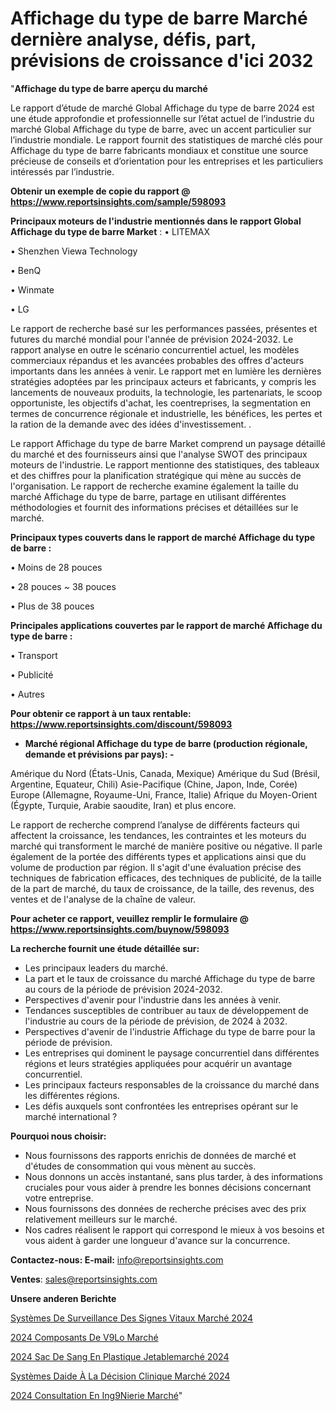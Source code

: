 # Affichage du type de barre Marché dernière analyse, défis, part, prévisions de croissance d'ici 2032

"<strong>Affichage du type de barre aperçu du marché</strong>

Le rapport d’étude de marché Global Affichage du type de barre 2024 est une étude approfondie et professionnelle sur l’état actuel de l’industrie du marché Global Affichage du type de barre, avec un accent particulier sur l’industrie mondiale. Le rapport fournit des statistiques de marché clés pour Affichage du type de barre fabricants mondiaux et constitue une source précieuse de conseils et d’orientation pour les entreprises et les particuliers intéressés par l’industrie.

<strong>Obtenir un exemple de copie du rapport @ <a href=https://www.reportsinsights.com/sample/598093>https://www.reportsinsights.com/sample/598093</a></strong>

<strong>Principaux moteurs de l'industrie mentionnés dans le rapport Global Affichage du type de barre Market</strong> :
• LITEMAX

• Shenzhen Viewa Technology

• BenQ

• Winmate

• LG

Le rapport de recherche basé sur les performances passées, présentes et futures du marché mondial pour l'année de prévision 2024-2032. Le rapport analyse en outre le scénario concurrentiel actuel, les modèles commerciaux répandus et les avancées probables des offres d'acteurs importants dans les années à venir. Le rapport met en lumière les dernières stratégies adoptées par les principaux acteurs et fabricants, y compris les lancements de nouveaux produits, la technologie, les partenariats, le scoop opportuniste, les objectifs d'achat, les coentreprises, la segmentation en termes de concurrence régionale et industrielle, les bénéfices, les pertes et la ration de la demande avec des idées d'investissement. .

Le rapport Affichage du type de barre Market comprend un paysage détaillé du marché et des fournisseurs ainsi que l'analyse SWOT des principaux moteurs de l'industrie. Le rapport mentionne des statistiques, des tableaux et des chiffres pour la planification stratégique qui mène au succès de l'organisation. Le rapport de recherche examine également la taille du marché Affichage du type de barre, partage en utilisant différentes méthodologies et fournit des informations précises et détaillées sur le marché.

<strong>Principaux types couverts dans le rapport de marché Affichage du type de barre :</strong>

• Moins de 28 pouces

• 28 pouces ~ 38 pouces

• Plus de 38 pouces

<strong>Principales applications couvertes par le rapport de marché Affichage du type de barre :</strong>

• Transport

• Publicité

• Autres

<strong>Pour obtenir ce rapport à un taux rentable: <a href=https://www.reportsinsights.com/discount/598093>https://www.reportsinsights.com/discount/598093</a></strong>
<ul>
  <li><strong>Marché régional Affichage du type de barre (production régionale, demande et prévisions par pays): -</strong></li>
</ul>
Amérique du Nord (États-Unis, Canada, Mexique)
Amérique du Sud (Brésil, Argentine, Equateur, Chili)
Asie-Pacifique (Chine, Japon, Inde, Corée)
Europe (Allemagne, Royaume-Uni, France, Italie)
Afrique du Moyen-Orient (Égypte, Turquie, Arabie saoudite, Iran) et plus encore.

Le rapport de recherche comprend l’analyse de différents facteurs qui affectent la croissance, les tendances, les contraintes et les moteurs du marché qui transforment le marché de manière positive ou négative. Il parle également de la portée des différents types et applications ainsi que du volume de production par région. Il s'agit d'une évaluation précise des techniques de fabrication efficaces, des techniques de publicité, de la taille de la part de marché, du taux de croissance, de la taille, des revenus, des ventes et de l'analyse de la chaîne de valeur.

<strong>Pour acheter ce rapport, veuillez remplir le formulaire @   <a href=https://www.reportsinsights.com/buynow/598093>https://www.reportsinsights.com/buynow/598093</a></strong>

<strong>La recherche fournit une étude détaillée sur:</strong>
<ul>
  <li>Les principaux leaders du marché.</li>
  <li>La part et le taux de croissance du marché Affichage du type de barre au cours de la période de prévision 2024-2032.</li>
  <li>Perspectives d'avenir pour l'industrie dans les années à venir.</li>
  <li>Tendances susceptibles de contribuer au taux de développement de l'industrie au cours de la période de prévision, de 2024 à 2032.</li>
  <li>Perspectives d'avenir de l'industrie Affichage du type de barre pour la période de prévision.</li>
  <li>Les entreprises qui dominent le paysage concurrentiel dans différentes régions et leurs stratégies appliquées pour acquérir un avantage concurrentiel.</li>
  <li>Les principaux facteurs responsables de la croissance du marché dans les différentes régions.</li>
  <li>Les défis auxquels sont confrontées les entreprises opérant sur le marché international ?</li>
</ul>
<strong>Pourquoi nous choisir:</strong>
<ul>
  <li>Nous fournissons des rapports enrichis de données de marché et d'études de consommation qui vous mènent au succès.</li>
  <li>Nous donnons un accès instantané, sans plus tarder, à des informations cruciales pour vous aider à prendre les bonnes décisions concernant votre entreprise.</li>
  <li>Nous fournissons des données de recherche précises avec des prix relativement meilleurs sur le marché.</li>
  <li>Nos cadres réalisent le rapport qui correspond le mieux à vos besoins et vous aident à garder une longueur d'avance sur la concurrence.</li>
</ul>
<strong>Contactez-nous:
</strong><strong>E-mail:</strong> <a href=mailto:info@reportsinsights.com>info@reportsinsights.com</a>

<strong>Ventes</strong>: <a href=mailto:sales@reportsinsights.com>sales@reportsinsights.com</a>

<strong>Unsere anderen Berichte</strong>

<a href=https://www.linkedin.com/pulse/systèmes-de-surveillance-des-signes-vitaux-marché-pzxqc/>Systèmes De Surveillance Des Signes Vitaux Marché 2024</a>

<a href=https://www.linkedin.com/pulse/2024-composants-de-v%C3%A9lo-march%C3%A9-rapport-sc%C3%A9nario-co1bc/>2024 Composants De V9Lo Marché</a>

<a href=https://www.linkedin.com/pulse/2024-sac-de-sang-en-plastique-jetablemarché-analyse-9gd2c/>2024 Sac De Sang En Plastique Jetablemarché 2024</a>

<a href=https://www.linkedin.com/pulse/systèmes-daide-à-la-décision-clinique-marché-rapport-yhr4e/>Systèmes Daide À La Décision Clinique Marché 2024</a>

<a href=https://www.linkedin.com/pulse/2024-consultation-en-ing%C3%A9nierie-march%C3%A9-r6zgc/>2024 Consultation En Ing9Nierie Marché</a>"
